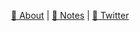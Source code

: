 <p align="center">
  <a href="https://haikel.my.id">🌸 About</a> | 
  <a href="https://haikelz.me">💬 Notes</a> | 
  <a href="https://twitter.com/ginkgo_byte">👋 Twitter</a>
</p>
